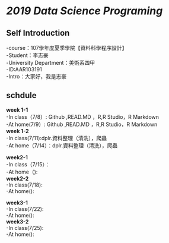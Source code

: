 ***2019 Data Science Programing***
==============================================  
  
  **Self Introduction**
  ----------------------------------------
  
-course：107學年度夏季學院【資料科學程序設計】  
-Student：李志豪  
-University Department：美術系四甲  
-ID:AAR103191  
-Intro：大家好，我是志豪  

**schdule**
------------------------------------

**week 1-1**    
-In class（7/8）: Github ,READ.MD ，R,R Studio，R Markdown    
-At home(7/9）:  Github ,READ.MD ，R,R Studio，R Markdown  
**week 1-2**    
-In class(7/11):dplr.資料整理（清洗），爬蟲       
-At home（7/14）：dplr.資料整理（清洗），爬蟲

**week2-1**    
-In class（7/15）：    
-At home（):  
**week2-2**  
-In class(7/18):    
-At home():  

**week3-1**  
-In class(7/22):  
-At home():  
**week3-2**  
-In class(7/25):  
-At home():
















